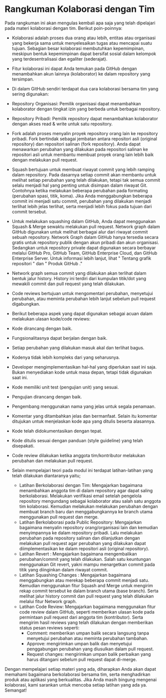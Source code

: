 # Rangkuman Kolaborasi dengan Tim

Pada rangkuman ini akan mengulas kembali apa saja yang telah dipelajari pada materi kolaborasi dengan tim. Berikut poin-poinnya:

- Kolaborasi adalah proses dua orang atau lebih, entitas atau organisasi yang bekerja sama untuk menyelesaikan tugas atau mencapai suatu tujuan. Sebagian besar kolaborasi membutuhkan kepemimpinan, meskipun bentuk kepemimpinan dapat bersifat sosial dalam kelompok yang terdesentralisasi dan egaliter (sederajat).
- Fitur kolaborasi ini dapat Anda temukan pada GitHub dengan menambahkan akun lainnya (kolaborator) ke dalam repository yang tersimpan.
- Di dalam GitHub sendiri terdapat dua cara kolaborasi bersama tim yang sering digunakan:
 - Repository Organisasi: Pemilik organisasi dapat menambahkan kolaborator dengan tingkat izin yang berbeda untuk berbagai repository.
 - Repository Pribadi: Pemilik repository dapat menambahkan kolaborator dengan akses read & write untuk satu repository.

- Fork adalah proses menyalin proyek repository orang lain ke repository pribadi. Fork bertindak sebagai jembatan antara repositori asli (original repository) dan repositori salinan (fork repository). Anda dapat menawarkan perubahan yang dilakukan pada repositori salinan ke repositori asli untuk membantu membuat proyek orang lain lebih baik dengan melakukan pull request.

- Squash bertujuan untuk membuat riwayat commit yang lebih ramping dalam repository. Pada dasarnya setiap commit akan membantu untuk melihat setiap perubahan yang telah dilakukan, tetapi tak semua commit  selalu menjadi hal yang penting untuk disimpan dalam riwayat Git. Contohnya ketika melakukan beberapa perubahan pada formating (perubahan spasi, titik, koma). Jika Anda menggabungkan beberapa commit ini menjadi satu commit, perubahan yang dilakukan menjadi terlihat lebih jelas terlihat, serta menjadi lebih fokus pada tujuan dari commit tersebut.

- Untuk melakukan squashing dalam GitHub, Anda dapat menggunakan Squash & Merge sewaktu melakukan pull request.
Network graph dalam GitHub digunakan untuk melihat berbagai alur dari riwayat commit sebuah repository.
Network Graph dalam GitHub hanya tersedia secara gratis untuk repository publik dengan akun pribadi dan akun organisasi. Sedangkan untuk repository private dapat digunakan secara berbayar melalui GitHub Pro, GitHub Team, GitHub Enterprise Cloud, dan GitHub Enterprise Server. Untuk informasi lebih lanjut, lihat " Tentang grafik repositori " dan " Produk GitHub ."
- Network graph semua commit yang dilakukan akan terlihat dalam bentuk jalur history. History ini terdiri dari kumpulan titik/dot yang mewakili commit dan pull request yang telah dilakukan.
- Code reviews bertujuan untuk  mengomentari perubahan, menyetujui perubahan, atau meminta perubahan lebih lanjut sebelum pull request digabungkan.
 - Berikut beberapa aspek yang dapat digunakan sebagai acuan dalam melakukan ulasan kode/code reviews:
  - Kode dirancang dengan baik.
  - Fungsionalitasnya dapat berjalan dengan baik.
  - Setiap perubahan yang dilakukan masuk akal dan terlihat bagus.
  - Kodenya tidak lebih kompleks dari yang seharusnya.
  - Developer mengimplementasikan hal-hal yang diperlukan saat ini saja. Bukan menyediakan kode untuk masa depan, tetapi tidak digunakan saat ini.
  - Kode memiliki unit test (pengujian unit) yang sesuai.
  - Pengujian dirancang dengan baik.
  - Pengembang menggunakan nama yang jelas untuk segala penamaan.
  - Komentar yang ditambahkan jelas dan bermanfaat. Selain itu komentar ditujukan untuk menjelaskan kode apa yang ditulis beserta alasannya.
  - Kode telah didokumentasikan dengan tepat.
  - Kode ditulis sesuai dengan panduan (style guideline) yang telah disepakati.

- Code review dilakukan ketika anggota tim/kontributor melakukan perubahan dan melakukan pull request.

- Selain mempelajari teori pada modul ini terdapat latihan-latihan yang telah dilakukan diantaranya yaitu;
  - Latihan Berkolaborasi dengan Tim: Mengajarkan bagaimana menambahkan anggota tim di dalam repository agar dapat saling berkolaborasi. Melakukan verifikasi email setelah pengelola repository mengundang sebagai kolaborator atau salah satu anggota tim kolaborasi. Kemudian melakukan melakukan perubahan dengan membuat branch baru dan menggabungkannya ke branch utama menggunakan pull request dan merge.
  - Latihan Berkolaborasi pada Public Repository: Mengajarkan bagaimana menyalin repository orang/organisasi lain dan kemudian menyimpannya ke dalam repository pribadi. Lalu melakukan perubahan pada repository salinan dan dilanjutkan dengan melakukan pull request agar perubahan yang dilakukan dapat diimplementasikan ke dalam repositori asli (original repository).
  - Latihan Revert : Mengajarkan bagaimana mengembalikan perubahan/commit yang telah dilakukan. Salah satu keuntungan menggunakan Git revert, yakni mampu menargetkan commit pada titik yang diinginkan dalam riwayat commit.
  - Latihan Squashing Changes : Mengajarkan bagaimana menggabungkan atau merekap beberapa commit menjadi satu. Kemudian menggunakan fitur Squash and Merge untuk mengirim rekap commit tersebut ke dalam branch utama (base branch). Serta melihat jalur history commit dan pull request yang telah dilakukan melalui fitur Network graph.
  - Latihan Code Review: Mengajarkan bagaimana menggunakan fitur code review dalam GitHub, seperti memberikan ulasan kode pada permintaan pull request dari anggota tim (kontributor). Serta mengirim hasil reviews yang telah dilakukan dengan memberikan status pesan reviews seperti:
    - Comment: memberikan umpan balik secara langsung tanpa menyetujui perubahan atau meminta perubahan tambahan.
    - Approve: mengirimkan umpan balik dan menyetujui penggabungan perubahan yang diusulkan dalam pull request.  
    - Request changes: mengirimkan umpan balik perbaikan yang harus ditangani sebelum pull request dapat di-merge.

Dengan mempelajari setiap materi yang ada, diharapkan Anda akan dapat memahami bagaimana berkolaborasi bersama tim, serta menghadirkan produk atau aplikasi yang berkualitas. Jika Anda masih bingung mengenai kolaborasi, kami sarankan untuk mencoba setiap latihan yang ada ya. Semangat!